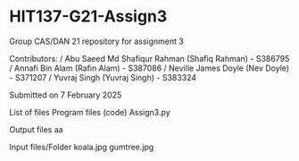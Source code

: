 # HIT137-G21-Assign3

Group CAS/DAN 21 repository for assignment 3

Contributors: /
Abu Saeed Md Shafiqur Rahman (Shafiq Rahman) - S386795 /
Annafi Bin Alam (Rafin Alam) - S387086 /
Neville James Doyle (Nev Doyle) - S371207 /
Yuvraj Singh (Yuvraj Singh) - S383324

Submitted on 7 February 2025

List of files
Program files (code)
Assign3.py

Output files
aa

Input files/Folder
koala.jpg
gumtree.jpg
